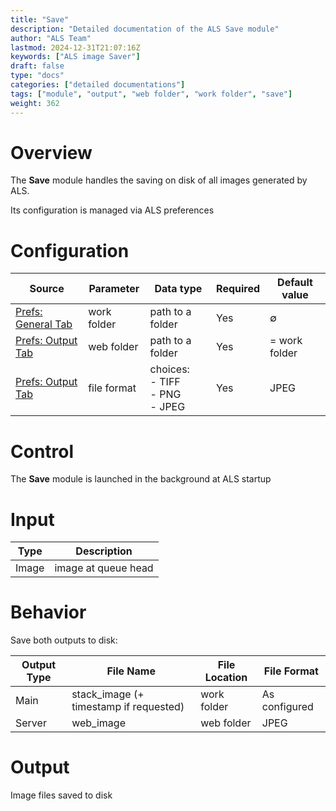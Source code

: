```yaml
---
title: "Save"
description: "Detailed documentation of the ALS Save module"
author: "ALS Team"
lastmod: 2024-12-31T21:07:16Z
keywords: ["ALS image Saver"]
draft: false
type: "docs"
categories: ["detailed documentations"]
tags: ["module", "output", "web folder", "work folder", "save"]
weight: 362
---
```


# Overview

The **Save** module handles the saving on disk of all images generated by ALS.

Its configuration is managed via ALS preferences

# Configuration

| Source                        | Parameter                | Data type                       | Required | Default value |
|-------------------------------|--------------------------|---------------------------------|----------|---------------|
| [Prefs: General Tab](../../userguide/preferences/general/#work-folder) | work folder              | path to a folder               | Yes      | ∅             |
| [Prefs: Output Tab](../../userguide/preferences/output/#web-folder) | web folder               | path to a folder               | Yes      | = work folder |
| [Prefs: Output Tab](../../userguide/preferences/output/#format) | file format              | choices:<br>- TIFF<br>- PNG<br>- JPEG | Yes      | JPEG          |

# Control

The **Save** module is launched in the background at ALS startup

# Input

| Type  | Description         |
|-------|---------------------|
| Image | image at queue head |

# Behavior

Save both outputs to disk:

| Output Type | File Name                              | File Location | File Format         |
|-------------|----------------------------------------|---------------|---------------------|
| Main        | stack_image (+ timestamp if requested) | work folder   | As configured       |
| Server      | web_image                              | web folder    | JPEG                |

# Output

Image files saved to disk